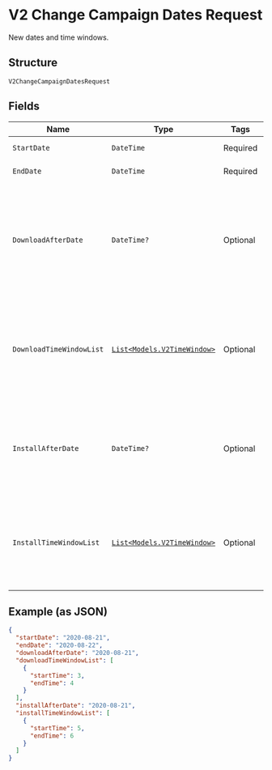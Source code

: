 
# V2 Change Campaign Dates Request

New dates and time windows.

## Structure

`V2ChangeCampaignDatesRequest`

## Fields

| Name | Type | Tags | Description |
|  --- | --- | --- | --- |
| `StartDate` | `DateTime` | Required | Campaign start date. |
| `EndDate` | `DateTime` | Required | Campaign end date. |
| `DownloadAfterDate` | `DateTime?` | Optional | Specifies starting date client should download package. If null, client will download as soon as possible. |
| `DownloadTimeWindowList` | [`List<Models.V2TimeWindow>`](../../doc/models/v2-time-window.md) | Optional | List of allowed download time windows. Removing of existing windows is not allowed. |
| `InstallAfterDate` | `DateTime?` | Optional | Client will install package after date. If null, client will install as soon as possible. |
| `InstallTimeWindowList` | [`List<Models.V2TimeWindow>`](../../doc/models/v2-time-window.md) | Optional | List of allowed install time windows. Removing of existing windows is not allowed. |

## Example (as JSON)

```json
{
  "startDate": "2020-08-21",
  "endDate": "2020-08-22",
  "downloadAfterDate": "2020-08-21",
  "downloadTimeWindowList": [
    {
      "startTime": 3,
      "endTime": 4
    }
  ],
  "installAfterDate": "2020-08-21",
  "installTimeWindowList": [
    {
      "startTime": 5,
      "endTime": 6
    }
  ]
}
```

